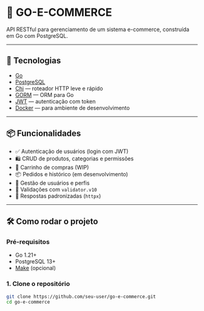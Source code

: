# 🛒 GO-E-COMMERCE

API RESTful para gerenciamento de um sistema e-commerce, construída em Go com PostgreSQL.

---

## 🚀 Tecnologias

- [Go](https://golang.org/)
- [PostgreSQL](https://www.postgresql.org/)
- [Chi](https://github.com/go-chi/chi) — roteador HTTP leve e rápido
- [GORM](https://gorm.io/) — ORM para Go
- [JWT](https://jwt.io/) — autenticação com token
- [Docker](https://www.docker.com/) — para ambiente de desenvolvimento

---

## 📦 Funcionalidades

- ✅ Autenticação de usuários (login com JWT)
- 🛍️ CRUD de produtos, categorias e permissões
- 🧾 Carrinho de compras (WIP)
- 📦 Pedidos e histórico (em desenvolvimento)
- 👤 Gestão de usuários e perfis
- 🔐 Validações com `validator.v10`
- 📄 Respostas padronizadas (`httpx`)

---

## 🛠️ Como rodar o projeto

### Pré-requisitos

- Go 1.21+
- PostgreSQL 13+
- [Make](https://www.gnu.org/software/make/) (opcional)

### 1. Clone o repositório

```bash
git clone https://github.com/seu-user/go-e-commerce.git
cd go-e-commerce
